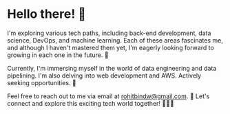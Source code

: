 # Hello there! 👋

I'm exploring various tech paths, including back-end development, data science, DevOps, and machine learning. Each of these areas fascinates me, and although I haven't mastered them yet, I'm eagerly looking forward to growing in each one in the future. 🌱

Currently, I'm immersing myself in the world of data engineering and data pipelining. I'm also delving into web development and AWS. Actively seeking opportunities. 💼

Feel free to reach out to me via email at rohitbindw@gmail.com. 📧 Let's connect and explore this exciting tech world together! 👨‍💻🚀

